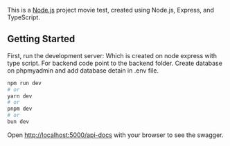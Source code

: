 This is a [Node.js](https://nodejs.org/en/) project movie test, created using Node.js, Express, and TypeScript.

## Getting Started

First, run the development server: Which is created on node express with type script.
For backend code point to the backend folder.
Create database on phpmyadmin and add database detain in .env file.

```bash
npm run dev
# or
yarn dev
# or
pnpm dev
# or
bun dev
```

Open [http://localhost:5000/api-docs](http://localhost:5000/api-docs/) with your browser to see the swagger.